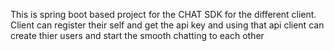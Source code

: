 This is spring boot based project for the CHAT SDK for the different client. 
Client can register their self and get the api key and using that api client can 
create thier users and start the smooth chatting to each other 

